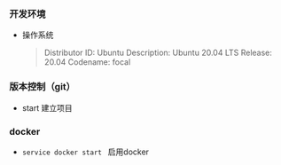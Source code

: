 ### 开发环境

* 操作系统

  > Distributor ID: Ubuntu
  > Description:    Ubuntu 20.04 LTS
  > Release:        20.04
  > Codename:       focal



### 版本控制（git）

* start  建立项目



### docker

* `service docker start ` 启用docker